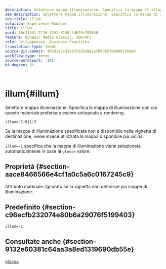 ```yaml
---
description: Selettore mappa illuminazione. Specifica la mappa di illuminazione con cui questo materiale preferisce essere sottoposto a rendering.
seo-description: Selettore mappa illuminazione. Specifica la mappa di illuminazione con cui questo materiale preferisce essere sottoposto a rendering.
seo-title: illum
solution: Experience Manager
title: illum
uuid: 16c7144f-7f16-47d1-8140-fd679e702660
feature: Dynamic Media Classic, SDK/API
role: Sviluppatore, Business Practices
translation-type: tm+mt
source-git-commit: 469d1a5c43a972116a8a2efb0de5708800130a99
workflow-type: tm+mt
source-wordcount: '101'
ht-degree: 3%

---
```



# illum{#illum}

Selettore mappa illuminazione. Specifica la mappa di illuminazione con cui questo materiale preferisce essere sottoposto a rendering.

`illum=-1|0|1|2`

Se la mappa di illuminazione specificata non è disponibile nella vignetta di destinazione, viene invece utilizzata la mappa disponibile più vicina.

`illum=-1` specifica che la mappa di illuminazione viene selezionata automaticamente in base al  `gloss=` valore.

## Proprietà {#section-aace8466566e4cf1a0c5a6c0167245c9}

Attributo materiale. Ignorato se la vignetta non definisce più mappe di illuminazione.

## Predefinito {#section-c96ecfb232074e80b6a29076f5199403}

`illum=-1`

## Consultate anche {#section-9132e60381c64aa3a8ed1319690db55e}

[gloss=](../../../../../ir-api/http-protocol/image-rendering-api-ref/c-ir-http-protocol-ref/c-ir-http-protocol-command-reference/r-ir-http-gloss.md#reference-325aef2ee51e4e1584a06047427340ca)
